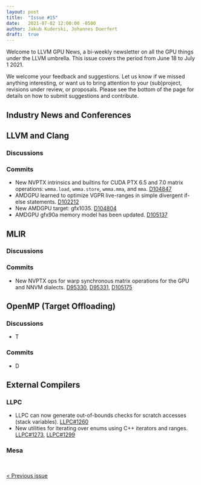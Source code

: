 ```yaml
---
layout: post
title:  "Issue #15"
date:   2021-07-02 12:00:00 -0500
author: Jakub Kuderski, Johannes Doerfert
draft:  true
---
```


Welcome to LLVM GPU News, a bi-weekly newsletter on all the GPU things under the LLVM umbrella.
This issue covers the period from June 18 to July 1 2021.

We welcome your feedback and suggestions. Let us know if we missed anything interesting, or want us to bring attention to your (sub)project, revisions under review, or proposals. Please see the bottom of the page for details on how to submit suggestions and contribute.


## Industry News and Conferences


##  LLVM and Clang

### Discussions

### Commits

*  New NVPTX intrinsics and builtins for CUDA PTX 6.5 and 7.0 matrix operations: `wmma.load`, `wmma.store`, `wmma.mma`, and `mma`. [D104847](https://reviews.llvm.org/D104847)
*  AMDGPU learned to optimize VGPR live-ranges in simple divergent if-else statements. [D102212](https://reviews.llvm.org/D102212)
*  New AMDGPU target: gfx1035. [D104804](https://reviews.llvm.org/D104804)
*  AMDGPU gfx90a memory model has been updated. [D105137](https://reviews.llvm.org/D105137)


## MLIR

### Discussions

### Commits

*  New NVPTX ops for warp synchronous matrix operations for the GPU and NNVM dialects. [D95330](https://reviews.llvm.org/D95330), [D95331](https://reviews.llvm.org/D95331), [D105175](https://reviews.llvm.org/D105175)

## OpenMP (Target Offloading)

### Discussions

*  T

### Commits

*  D

## External Compilers

### LLPC

*  LLPC can now generate out-of-bounds checks for scratch accesses (stack variables). [LLPC#1260](https://github.com/GPUOpen-Drivers/llpc/pull/1260)
*  New utilities for iterating over enums using C++ iterators and ranges. [LLPC#1273](https://github.com/GPUOpen-Drivers/llpc/pull/1273), [LLPC#1299](https://github.com/GPUOpen-Drivers/llpc/pull/1299)

### Mesa


<br/>
<p style="text-align:left;">
    <a href="{% post_url 2021-06-18-issue-14 %}"> < Previous issue</a>
    <span style="float:right;">
        <!--<a href="{% post_url 2021-07-16-issue-16 %}"> Next issue > </a>-->
    </span>
</p>

